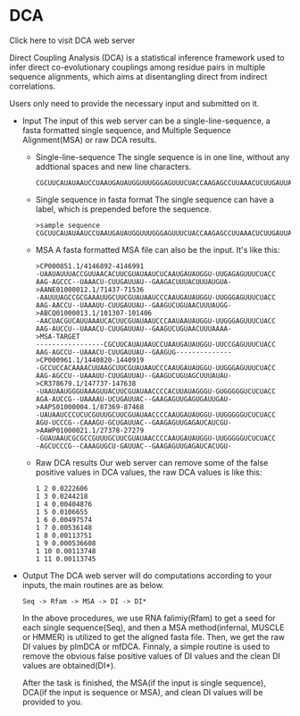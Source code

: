 # DCA

<a herf=http://biophy.hust.edu.cn/new/DCA>Click here to visit DCA web server</a>

Direct Coupling Analysis (DCA) is a statistical inference framework used to infer direct co-evolutionary couplings among residue pairs in multiple sequence alignments, which aims at disentangling direct from indirect correlations.

Users only need to provide the necessary input and submitted on it.

- Input
    The input of this web server can be a single-line-sequence, a fasta formatted single sequence, and Multiple Sequence Alignment(MSA) or raw DCA results.

    - Single-line-sequence
        The single sequence is in one line, without any addtional spaces and new line characters.
            
        ```
        CGCUUCAUAUAAUCCUAAUGAUAUGGUUUGGGAGUUUCUACCAAGAGCCUUAAACUCUUGAUUAUGAAGUG
        ```

    - Single sequence in fasta format
        The single sequence can have a label, which is prepended before the sequence.
        ```
        >sample sequence
        CGCUUCAUAUAAUCCUAAUGAUAUGGUUUGGGAGUUUCUACCAAGAGCCUUAAACUCUUGAUUAUGAAGUG
        ```
        
    - MSA
        A fasta formatted MSA file can also be the input. It's like this:
            
        ```
        >CP000851.1/4146892-4146991
        -UAAUAUUUACCGUUAACACUUCGUAUAAUCUCAAUGAUAUGGU-UUGAGAGUUUCUACC
        AAG-AGCCC--UAAACU-CUUGAUUAU--GAAGACUUUACUUUAUGUA-
        >AANE01000012.1/71437-71536
        -AAUUUAGCCGCGAAAUUGCUUCGUAUAAUCCCAAUGAUAUGGU-UUGGGAGUUUCUACC
        AAG-AACCU--UAAAUU-CUUGAUUAU--GAAGUCUGUAACUUUAUGG-
        >ABCQ01000013.1/101307-101406
        -AACUACGUCAUUAAAUCACUUCGUAUAAUCCCAAUAAUAUGGU-UUGGGAGUUUCUACC
        AAG-AUCCU--UAAACU-CUUGAUUAU--GAAGUCUGUAACUUUAAAA-
        >MSA-TARGET
        -----------------CGCUUCAUAUAAUCCUAAUGAUAUGGU-UUCCGAGUUUCUACC
        AAG-AGCCU--UAAACU-CUUGAUUAU--GAAGUG--------------
        >CP000961.1/1440820-1440919
        -GCCUCCACAAAACUUAAGCUUCGUAUAAUCCCAAUGAUAUGGU-UUGGGAGUUUCUACC
        AAG-AGCCU--UAAAUU-CUUGAUUAU--GAAGUCUGUAGCUUUAUAU-
        >CR378679.1/147737-147638
        -UAAUAAUGGGUAAAGUUACUUCGUAUAACCCCACUUAUAGGGU-GUGGGGGUCUCUACC
        AGA-AUCCG--UAAAAU-UCUGAUUAC--GAAGAGUUGAGUGAUUGAU-
        >AAPS01000004.1/87369-87468
        -UAUAAUCCCUCUCGUUUGCUUCGUAUAACCCCAAUGAUAUGGU-UUGGGGGUCUCUACC
        AGU-UCCCG--CAAAGU-GCUGAUUAC--GAAGAGUUGAGAUCAUCGU-
        >AAWP01000021.1/27378-27279
        -GUAUAAUCGCGCCGUUUGCUUCGUAUAACCCCAAUGAUAUGGU-UUGGGGGUCUCUACC
        -AGCUCCCG--CAAAGUGCU-GAUUAC--GAAGAGUUGAGAUCACUGU-
        ```    
        
    - Raw DCA results
        Our web server can remove some of the false positive values in DCA values, the raw DCA values is like this:
        ```
        1 2 0.0222606
        1 3 0.0244218
        1 4 0.00404876
        1 5 0.0106655
        1 6 0.00497574
        1 7 0.00536148
        1 8 0.00113751
        1 9 0.000536608
        1 10 0.00113748
        1 11 0.00113745
        ```
                
- Output
    The DCA web server will do computations according to your inputs, the main routines are as below.
    ```
    Seq -> Rfam -> MSA -> DI -> DI*
    ```
    In the above procedures, we use RNA falimiy(Rfam) to get a seed for each single sequence(Seq), and then a MSA method(infernal, MUSCLE or HMMER) is utilized to get the aligned fasta file. Then, we get the raw DI values by plmDCA or mfDCA. Finnaly, a simple routine is used to remove the obvious false positive values of DI values and the clean DI values are obtained(DI*).

    After the task is finished, the MSA(if the input is single sequence), DCA(if the input is sequence or MSA), and clean DI values will be provided to you.